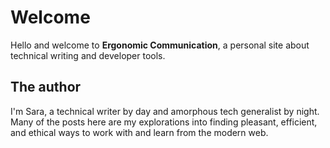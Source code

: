 # Welcome

Hello and welcome to **Ergonomic Communication**, a personal site about technical writing and developer tools.

## The author

I'm Sara, a technical writer by day and amorphous tech generalist by night. Many of the posts here are my explorations into finding pleasant, efficient, and ethical ways to work with and learn from the modern web.
